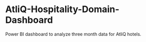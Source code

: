 # AtliQ-Hospitality-Domain-Dashboard
Power BI dashboard to analyze three month data for AtliQ hotels.
